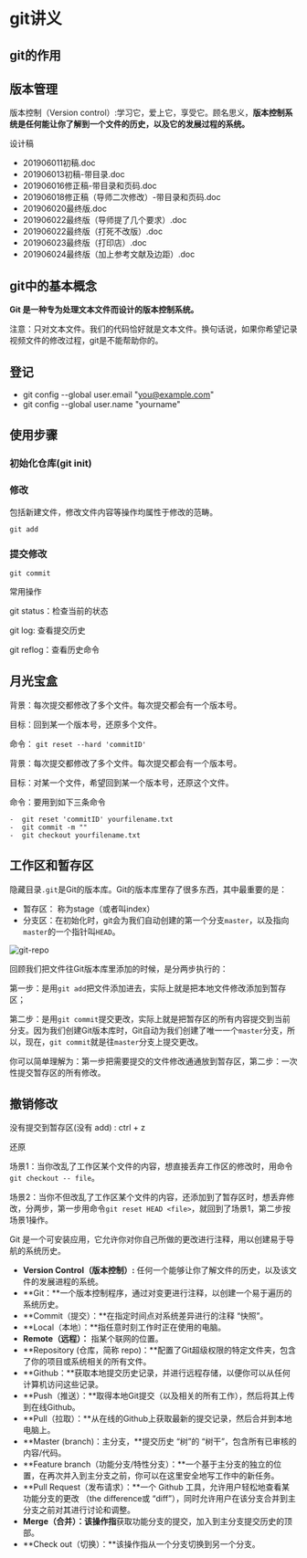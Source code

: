 # git讲义

## git的作用

## 版本管理

版本控制（Version control）:学习它，爱上它，享受它。顾名思义，**版本控制系统是任何能让你了解到一个文件的历史，以及它的发展过程的系统。**

设计稿

- 201906011初稿.doc
- 201906013初稿-带目录.doc
- 201906016修正稿-带目录和页码.doc
- 201906018修正稿（导师二次修改）-带目录和页码.doc
- 201906020最终版.doc
- 201906022最终版（导师提了几个要求）.doc
- 201906022最终版（打死不改版）.doc
- 201906023最终版（打印店）.doc
- 201906024最终版（加上参考文献及边距）.doc

## git中的基本概念

**Git 是一种专为处理文本文件而设计的版本控制系统。**

注意：只对文本文件。我们的代码恰好就是文本文件。换句话说，如果你希望记录视频文件的修改过程，git是不能帮助你的。

## 登记

- git config --global user.email "you@example.com"
- git config --global user.name "yourname"

## 使用步骤

### 初始化仓库(git init)



### 修改

包括新建文件，修改文件内容等操作均属性于修改的范畴。

`git add` 

### 提交修改

`git commit`

常用操作

git status：检查当前的状态

git log: 查看提交历史

git reflog：查看历史命令

## 月光宝盒

背景：每次提交都修改了多个文件。每次提交都会有一个版本号。 

目标：回到某一个版本号，还原多个文件。

命令： `git reset --hard 'commitID'`



背景：每次提交都修改了多个文件。每次提交都会有一个版本号。 

目标：对某一个文件，希望回到某一个版本号，还原这个文件。

命令：要用到如下三条命令

	-  git reset 'commitID' yourfilename.txt
	-  git commit -m ""
	-  git checkout yourfilename.txt



## 工作区和暂存区



隐藏目录`.git`是Git的版本库。Git的版本库里存了很多东西，其中最重要的是：

- 暂存区： 称为stage（或者叫index）
- 分支区：在初始化时，git会为我们自动创建的第一个分支`master`，以及指向`master`的一个指针叫`HEAD`。

![git-repo](https://www.liaoxuefeng.com/files/attachments/919020037470528/0)

回顾我们把文件往Git版本库里添加的时候，是分两步执行的：

第一步：是用`git add`把文件添加进去，实际上就是把本地文件修改添加到暂存区；

第二步：是用`git commit`提交更改，实际上就是把暂存区的所有内容提交到当前分支。因为我们创建Git版本库时，Git自动为我们创建了唯一一个`master`分支，所以，现在，`git commit`就是往`master`分支上提交更改。



你可以简单理解为：第一步把需要提交的文件修改通通放到暂存区，第二步：一次性提交暂存区的所有修改。

## 撤销修改

没有提交到暂存区(没有 add) :  ctrl + z



还原

场景1：当你改乱了工作区某个文件的内容，想直接丢弃工作区的修改时，用命令`git checkout -- file`。

场景2：当你不但改乱了工作区某个文件的内容，还添加到了暂存区时，想丢弃修改，分两步，第一步用命令`git reset HEAD <file>`，就回到了场景1，第二步按场景1操作。



Git 是一个可安装应用，它允许你对你自己所做的更改进行注释，用以创建易于导航的系统历史。

- **Version Control（版本控制）:** 任何一个能够让你了解文件的历史，以及该文件的发展进程的系统。
- **Git：**一个版本控制程序，通过对变更进行注释，以创建一个易于遍历的系统历史。
- **Commit（提交）：**在指定时间点对系统差异进行的注释 “快照”。
- **Local（本地）：**指任意时刻工作时正在使用的电脑。
- **Remote（远程）：** 指某个联网的位置。
- **Repository (仓库，简称 repo)：**配置了Git超级权限的特定文件夹，包含了你的项目或系统相关的所有文件。
- **Github：**获取本地提交历史记录，并进行远程存储，以便你可以从任何计算机访问这些记录。
- **Push（推送）：**取得本地Git提交（以及相关的所有工作），然后将其上传到在线Github。
- **Pull（拉取）：**从在线的Github上获取最新的提交记录，然后合并到本地电脑上。
- **Master (branch)：主分支，**提交历史 “树”的 “树干”，包含所有已审核的内容/代码。
- **Feature branch（功能分支/特性分支）：**一个基于主分支的独立的位置，在再次并入到主分支之前，你可以在这里安全地写工作中的新任务。
- **Pull Request（发布请求）：**一个 Github 工具，允许用户轻松地查看某功能分支的更改 （the difference或 “diff”），同时允许用户在该分支合并到主分支之前对其进行讨论和调整。
- **Merge（合并）：**该操作**指**获取功能分支的提交，加入到主分支提交历史的顶部。
- **Check out（切换）：**该操作指从一个分支切换到另一个分支。

